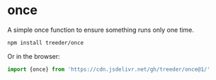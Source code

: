 # once

A simple once function to ensure something runs only one time. 

```sh
npm install treeder/once
```

Or in the browser:

```js
import {once} from 'https://cdn.jsdelivr.net/gh/treeder/once@1/'
```
